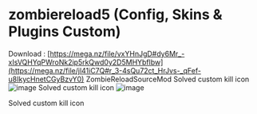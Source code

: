 # zombiereload5 (Config, Skins & Plugins Custom)
Download : [https://mega.nz/file/vxYHnJgD#dy6Mr_-xIsVQHYqPWroNk2ip5rkQwd0y2D5MHYbflbw](https://mega.nz/file/jl41iC7Q#r_3-4sQu72ct_HrJvs-_qFef-u8IkycHnetCGyBzvY0)
ZombieReloadSourceMod Solved custom kill icon
![image](https://github.com/007amauri/zombiereload5/assets/19276454/9679e23c-85fa-4caa-aadd-31d0e4071e0b)
Solved custom kill icon
![image](https://github.com/007amauri/zombiereload5/assets/19276454/5b2767c5-e2ad-4a53-bcb2-2163cfb97490)

Solved custom kill icon


